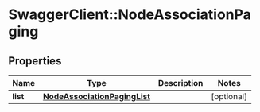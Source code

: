 # SwaggerClient::NodeAssociationPaging

## Properties
Name | Type | Description | Notes
------------ | ------------- | ------------- | -------------
**list** | [**NodeAssociationPagingList**](NodeAssociationPagingList.md) |  | [optional] 


